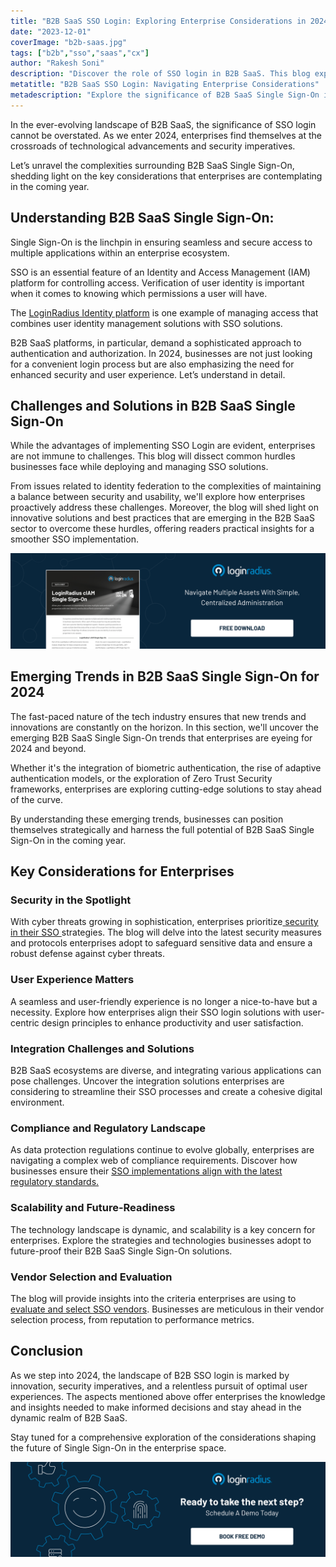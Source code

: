 ```yaml
---
title: "B2B SaaS SSO Login: Exploring Enterprise Considerations in 2024"
date: "2023-12-01"
coverImage: "b2b-saas.jpg"
tags: ["b2b","sso","saas","cx"]
author: "Rakesh Soni"
description: "Discover the role of SSO login in B2B SaaS. This blog explores challenges, emerging trends, and crucial considerations for enterprises in 2024. From security measures to user-centric design, stay ahead in the dynamic realm of B2B SaaS."
metatitle: "B2B SaaS SSO Login: Navigating Enterprise Considerations"
metadescription: "Explore the significance of B2B SaaS Single Sign-On in 2024. Uncover key considerations—from security trends to vendor selection—for informed enterprise decisions."
---
```

In the ever-evolving landscape of B2B SaaS, the significance of SSO login cannot be overstated. As we enter 2024, enterprises find themselves at the crossroads of technological advancements and security imperatives. 

Let’s unravel the complexities surrounding B2B SaaS Single Sign-On, shedding light on the key considerations that enterprises are contemplating in the coming year.

## Understanding B2B SaaS Single Sign-On:

Single Sign-On is the linchpin in ensuring seamless and secure access to multiple applications within an enterprise ecosystem. 

SSO is an essential feature of an Identity and Access Management (IAM) platform for controlling access. Verification of user identity is important when it comes to knowing which permissions a user will have. 

The [LoginRadius Identity platform](https://www.loginradius.com/single-sign-on/) is one example of managing access that combines user identity management solutions with SSO solutions.

B2B SaaS platforms, in particular, demand a sophisticated approach to authentication and authorization. In 2024, businesses are not just looking for a convenient login process but are also emphasizing the need for enhanced security and user experience. Let’s understand in detail. 

## Challenges and Solutions in B2B SaaS Single Sign-On

While the advantages of implementing SSO Login are evident, enterprises are not immune to challenges. This blog will dissect common hurdles businesses face while deploying and managing SSO solutions. 

From issues related to identity federation to the complexities of maintaining a balance between security and usability, we'll explore how enterprises proactively address these challenges. Moreover, the blog will shed light on innovative solutions and best practices that are emerging in the B2B SaaS sector to overcome these hurdles, offering readers practical insights for a smoother SSO implementation.

[![DS-SSO](DS-SSO.png)](https://www.loginradius.com/resource/loginradius-single-sign-on/)

## Emerging Trends in B2B SaaS Single Sign-On for 2024

The fast-paced nature of the tech industry ensures that new trends and innovations are constantly on the horizon. In this section, we'll uncover the emerging B2B SaaS Single Sign-On trends that enterprises are eyeing for 2024 and beyond. 

Whether it's the integration of biometric authentication, the rise of adaptive authentication models, or the exploration of Zero Trust Security frameworks, enterprises are exploring cutting-edge solutions to stay ahead of the curve. 

By understanding these emerging trends, businesses can position themselves strategically and harness the full potential of B2B SaaS Single Sign-On in the coming year.

## Key Considerations for Enterprises

### Security in the Spotlight

With cyber threats growing in sophistication, enterprises prioritize[ security in their SSO ](https://www.loginradius.com/blog/identity/benefits-single-sign-on-sso/)strategies. The blog will delve into the latest security measures and protocols enterprises adopt to safeguard sensitive data and ensure a robust defense against cyber threats.

### User Experience Matters

A seamless and user-friendly experience is no longer a nice-to-have but a necessity. Explore how enterprises align their SSO login solutions with user-centric design principles to enhance productivity and user satisfaction.

### Integration Challenges and Solutions

B2B SaaS ecosystems are diverse, and integrating various applications can pose challenges. Uncover the integration solutions enterprises are considering to streamline their SSO processes and create a cohesive digital environment.

### Compliance and Regulatory Landscape

As data protection regulations continue to evolve globally, enterprises are navigating a complex web of compliance requirements. Discover how businesses ensure their [SSO implementations align with the latest regulatory standards.](https://www.loginradius.com/blog/identity/legal-implications-of-sso/)

### Scalability and Future-Readiness

The technology landscape is dynamic, and scalability is a key concern for enterprises. Explore the strategies and technologies businesses adopt to future-proof their B2B SaaS Single Sign-On solutions.

### Vendor Selection and Evaluation

The blog will provide insights into the criteria enterprises are using to [evaluate and select SSO vendors](https://www.loginradius.com/blog/identity/best-sso-providers-loginradius/). Businesses are meticulous in their vendor selection process, from reputation to performance metrics.

## Conclusion

As we step into 2024, the landscape of B2B SSO login is marked by innovation, security imperatives, and a relentless pursuit of optimal user experiences. The aspects mentioned above offer enterprises the knowledge and insights needed to make informed decisions and stay ahead in the dynamic realm of B2B SaaS. 

Stay tuned for a comprehensive exploration of the considerations shaping the future of Single Sign-On in the enterprise space.

[![book-a-free-demo-loginradius](../../assets/book-a-demo-loginradius.png)](https://www.loginradius.com/book-a-demo/)